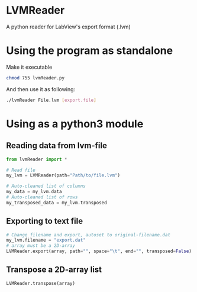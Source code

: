 # LVMReader
A python reader for LabView's export format (.lvm)

# Using the program as standalone
Make it executable
```bash
chmod 755 lvmReader.py
```
And then use it as following:
```bash
./lvmReader File.lvm [export.file]
```

# Using as a python3 module
## Reading data from lvm-file
```python
from lvmReader import *

# Read file
my_lvm = LVMReader(path="Path/to/file.lvm")

# Auto-cleaned list of columns
my_data = my_lvm.data
# Auto-cleaned list of rows
my_transposed_data = my_lvm.transposed
```
## Exporting to text file
```python
# Change filename and export, autoset to original-filename.dat
my_lvm.filename = "export.dat"
# array must be a 2D-array
LVMReader.export(array, path="", space="\t", end="", transposed=False)
```

## Transpose a 2D-array list
```python
LVMReader.transpose(array)
```
